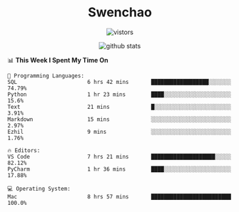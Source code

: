 <h1 align="center">Swenchao</h3>

<p align="center">
  <img src="https://visitor-badge.glitch.me/badge?page_id=Swenchao" alt="vistors" />
</p>

<p align="center">
  <img src="https://github-readme-stats.vercel.app/api?username=Swenchao&count_private=true&show_icons=true&theme=vue-dark&hide_title=true" alt="github stats" />
</p>

<!--START_SECTION:waka-->
📊 **This Week I Spent My Time On** 

```text
💬 Programming Languages: 
SQL                      6 hrs 42 mins       ██████████████████░░░░░░░   74.79% 
Python                   1 hr 23 mins        ████░░░░░░░░░░░░░░░░░░░░░   15.6% 
Text                     21 mins             █░░░░░░░░░░░░░░░░░░░░░░░░   3.91% 
Markdown                 15 mins             ░░░░░░░░░░░░░░░░░░░░░░░░░   2.97% 
Ezhil                    9 mins              ░░░░░░░░░░░░░░░░░░░░░░░░░   1.76%

🔥 Editors: 
VS Code                  7 hrs 21 mins       ████████████████████░░░░░   82.12% 
PyCharm                  1 hr 36 mins        ████░░░░░░░░░░░░░░░░░░░░░   17.88%

💻 Operating System: 
Mac                      8 hrs 57 mins       █████████████████████████   100.0%

```


<!--END_SECTION:waka-->

